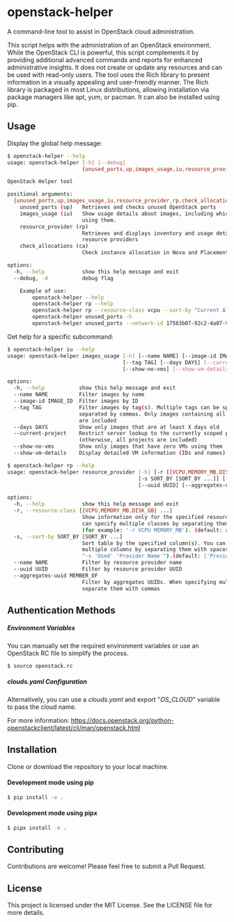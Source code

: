 # openstack-helper
A command-line tool to assist in OpenStack cloud administration.

This script helps with the administration of an OpenStack environment.
While the OpenStack CLI is powerful, this script complements it by providing
additional advanced commands and reports for enhanced administrative insights.
It does not create or update any resources and can be used with read-only users.
The tool uses the Rich library to present information in a visually appealing and
user-friendly manner. The Rich library is packaged in most Linux distributions,
allowing installation via package managers like apt, yum, or pacman. It can also
be installed using pip.



## Usage

Display the global help message:

```bash
$ openstack-helper --help
usage: openstack-helper [-h] [--debug]
                        {unused_ports,up,images_usage,iu,resource_provider,rp,check_allocations,ca} ...

OpenStack Helper tool

positional arguments:
  {unused_ports,up,images_usage,iu,resource_provider,rp,check_allocations,ca}
    unused_ports (up)   Retrieves and checks unused OpenStack ports
    images_usage (iu)   Show usage details about images, including which VMs are
                        using them.
    resource_provider (rp)
                        Retrieves and displays inventory and usage details about
                        resource providers
    check_allocations (ca)
                        Check instance allocation in Nova and Placement

options:
  -h, --help            show this help message and exit
  --debug, -d           debug flag

    Example of use:
        openstack-helper --help
        openstack-helper rp --help
        openstack-helper rp --resource-class vcpu --sort-by "Current Alloc Ratio"
        openstack-helper unused_ports -h
        openstack-helper unused_ports --network-id 17583b07-92c2-4a07-9fb9-5bc8705d58e2

```

Get help for a specific subcommand:

```bash
$ openstack-helper iu --help
usage: openstack-helper images_usage [-h] [--name NAME] [--image-id IMAGE_ID]
                                     [--tag TAG] [--days DAYS] [--current-project]
                                     [--show-no-vms] [--show-vm-details]

options:
  -h, --help           show this help message and exit
  --name NAME          Filter images by name
  --image-id IMAGE_ID  Filter images by ID
  --tag TAG            Filter images by tag(s). Multiple tags can be specified,
                       separated by commas. Only images containing all specified tags
                       are included
  --days DAYS          Show only images that are at least X days old
  --current-project    Restrict server lookup to the currently scoped project
                       (otherwise, all projects are included)
  --show-no-vms        Show only images that have zero VMs using them
  --show-vm-details    Display detailed VM information (IDs and names)

$ openstack-helper rp --help
usage: openstack-helper resource_provider [-h] [-r [{VCPU,MEMORY_MB,DISK_GB} ...]]
                                          [-s SORT_BY [SORT_BY ...]] [--name NAME]
                                          [--uuid UUID] [--aggregates-uuid MEMBER_OF]

options:
  -h, --help            show this help message and exit
  -r, --resource-class [{VCPU,MEMORY_MB,DISK_GB} ...]
                        Show information only for the specified resource classes. You
                        can specify multiple classes by separating them with a space
                        (for example: '-r VCPU MEMORY_MB'). (default: all)
  -s, --sort-by SORT_BY [SORT_BY ...]
                        Sort table by the specified column(s). You can specify
                        multiple columns by separating them with spaces (for example:
                        "-s 'Used' 'Provider Name'").(default: ['Provider Name'])
  --name NAME           Filter by resource provider name
  --uuid UUID           Filter by resource provider UUID
  --aggregates-uuid MEMBER_OF
                        Filter by aggregates UUIDs. When specifying multiple UUIDs,
                        separate them with commas

```

## Authentication Methods

##### Environment Variables

You can manually set the required environment variables or use an OpenStack RC file to simplify the process.

```bash
$ source openstack.rc
```

##### clouds.yaml Configuration
Alternatively, you can use a *clouds.yaml* and export "*OS_CLOUD*" variable to pass the cloud name.

For more information: https://docs.openstack.org/python-openstackclient/latest/cli/man/openstack.html

## Installation

Clone or download the repository to your local machine.

#### Development mode using pip
```bash
$ pip install -e .
```

#### Development mode using pipx
```bash
$ pipx install -e .
```
## Contributing

Contributions are welcome! Please feel free to submit a Pull Request.

## License

This project is licensed under the MIT License. See the LICENSE file for more details.
